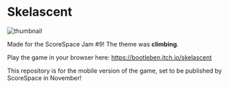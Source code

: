 # Skelascent
![thumbnail](https://img.itch.zone/aW1nLzM5NDgzNjkucG5n/original/KGNM1v.png)

Made for the ScoreSpace Jam #9! The theme was **climbing**.

Play the game in your browser here: https://bootleben.itch.io/skelascent

This repository is for the mobile version of the game, set to be published by ScoreSpace in November!
